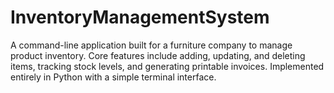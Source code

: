 # InventoryManagementSystem
A command-line application built for a furniture company to manage product inventory. Core features include adding, updating, and deleting items, tracking stock levels, and generating printable invoices. Implemented entirely in Python with a simple terminal interface.
